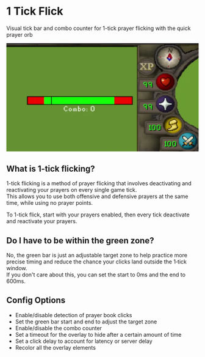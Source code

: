 # 1 Tick Flick
Visual tick bar and combo counter for 1-tick prayer flicking with the quick prayer orb

<img width=600px src="example-image.webp">

## What is 1-tick flicking?
1-tick flicking is a method of prayer flicking that involves deactivating and reactivating your prayers on every single game tick.  
This allows you to use both offensive and defensive prayers at the same time, while using no prayer points.

To 1-tick flick, start with your prayers enabled, then every tick deactivate and reactivate your prayers.

## Do I have to be within the green zone?
No, the green bar is just an adjustable target zone to help practice more precise timing and reduce the chance your clicks land outside the 1‑tick window.    
If you don't care about this, you can set the start to 0ms and the end to 600ms.

## Config Options
- Enable/disable detection of prayer book clicks
- Set the green bar start and end to adjust the target zone
- Enable/disable the combo counter
- Set a timeout for the overlay to hide after a certain amount of time
- Set a click delay to account for latency or server delay
- Recolor all the overlay elements
